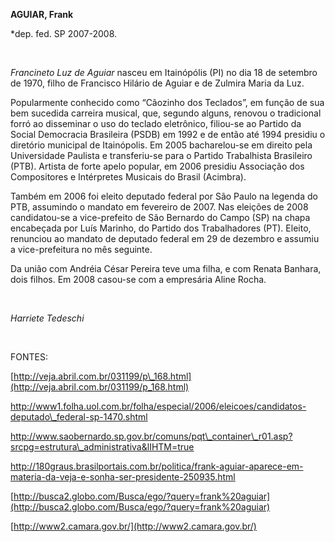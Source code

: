 **AGUIAR, Frank**

\*dep. fed. SP 2007-2008.

 

*Francineto Luz de Aguiar* nasceu em Itainópólis (PI) no dia 18 de
setembro de 1970, filho de Francisco Hilário de Aguiar e de Zulmira
Maria da Luz.

Popularmente conhecido como “Cãozinho dos Teclados”, em função de sua
bem sucedida carreira musical, que, segundo alguns, renovou o
tradicional forró ao disseminar o uso do teclado eletrônico, filiou-se
ao Partido da Social Democracia Brasileira (PSDB) em 1992 e de então até
1994 presidiu o diretório municipal de Itainópolis. Em 2005
bacharelou-se em direito pela Universidade Paulista e transferiu-se para
o Partido Trabalhista Brasileiro (PTB). Artista de forte apelo popular,
em 2006 presidiu Associação dos Compositores e Intérpretes Musicais do
Brasil (Acimbra).

Também em 2006 foi eleito deputado federal por São Paulo na legenda do
PTB, assumindo o mandato em fevereiro de 2007. Nas eleições de 2008
candidatou-se a vice-prefeito de São Bernardo do Campo (SP) na chapa
encabeçada por Luís Marinho, do Partido dos Trabalhadores (PT). Eleito,
renunciou ao mandato de deputado federal em 29 de dezembro e assumiu a
vice-prefeitura no mês seguinte.

Da união com Andréia César Pereira teve uma filha, e com Renata Banhara,
dois filhos. Em 2008 casou-se com a empresária Aline Rocha.

 

*Harriete Tedeschi*

 

FONTES:

[http://veja.abril.com.br/031199/p\_168.html](http://veja.abril.com.br/031199/p_168.html)

http://www1.folha.uol.com.br/folha/especial/2006/eleicoes/candidatos-deputado\_federal-sp-1470.shtml

http://www.saobernardo.sp.gov.br/comuns/pqt\_container\_r01.asp?srcpg=estrutura\_administrativa&lIHTM=true

http://180graus.brasilportais.com.br/politica/frank-aguiar-aparece-em-materia-da-veja-e-sonha-ser-presidente-250935.html

[http://busca2.globo.com/Busca/ego/?query=frank%20aguiar](http://busca2.globo.com/Busca/ego/?query=frank%20aguiar)

[http://www2.camara.gov.br/](http://www2.camara.gov.br/)

 

 
